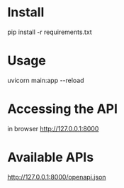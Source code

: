 # Install
pip install -r requirements.txt

# Usage
uvicorn main:app --reload

# Accessing the API
in browser http://127.0.0.1:8000

# Available APIs
http://127.0.0.1:8000/openapi.json

